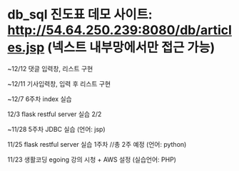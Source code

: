 db_sql 진도표
데모 사이트: http://54.64.250.239:8080/db/articles.jsp
(넥스트 내부망에서만 접근 가능)
======
~12/12 
댓글 입력창, 리스트 구현

~12/11 
기사입력창, 입력 후 리스트 구현

~12/7
6주차 index 실습

12/3
flask restful server 실습 2/2

~11/28
5주차 JDBC 실습 (언어: jsp)

11/25 
flask restful server 실습 1주차 //총 2주 예정 (언어: python)

11/23 생활코딩 egoing 강의 시청 + AWS 설정 (실습언어: PHP)
